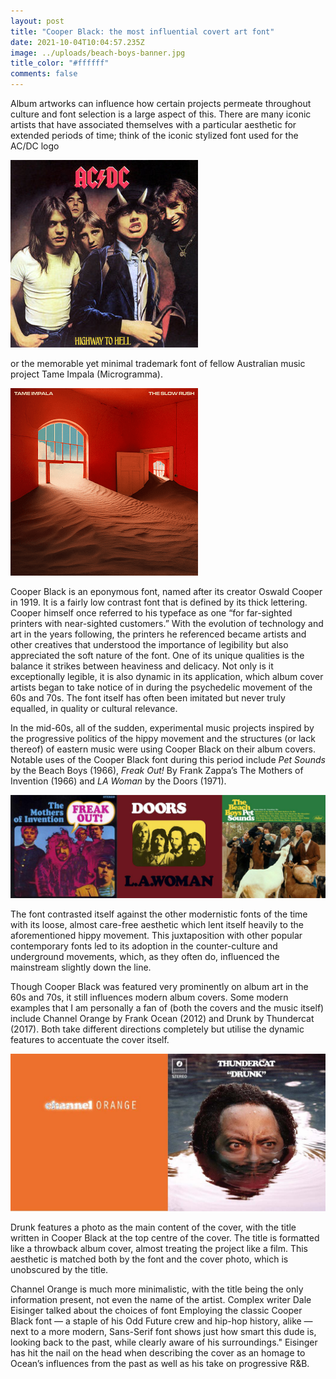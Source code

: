 ```yaml
---
layout: post
title: "Cooper Black: the most influential covert art font"
date: 2021-10-04T10:04:57.235Z
image: ../uploads/beach-boys-banner.jpg
title_color: "#ffffff"
comments: false
---
```

Album artworks can influence how certain projects permeate throughout culture and font selection is a large aspect of this. There are many iconic artists that have associated themselves with a particular aesthetic for extended periods of time; think of the iconic stylized font used for the AC/DC logo

![](../uploads/acdc_highway_to_hell.jpg "Highway to Hell - AC/DC")

 or the memorable yet minimal trademark font of fellow Australian music project Tame Impala (Microgramma).

![](../uploads/tame_impala_-_the_slow_rush.png)

Cooper Black is an eponymous font, named after its creator Oswald Cooper in 1919. It is a fairly low contrast font that is defined by its thick lettering. Cooper himself once referred to his typeface as one “for far-sighted printers with near-sighted customers.” With the evolution of technology and art in the years following, the printers he referenced became artists and other creatives that understood the importance of legibility but also appreciated the soft nature of the font. One of its unique qualities is the balance it strikes between heaviness and delicacy. Not only is it exceptionally legible, it is also dynamic in its application, which album cover artists began to take notice of in during the psychedelic movement of the 60s and 70s. The font itself has often been imitated but never truly equalled, in quality or cultural relevance.

In the mid-60s, all of the sudden, experimental music projects inspired by the progressive politics of the hippy movement and the structures (or lack thereof) of eastern music were using Cooper Black on their album covers. Notable uses of the Cooper Black font during this period include *Pet Sounds* by the Beach Boys (1966), *Freak Out!* By Frank Zappa’s The Mothers of Invention (1966) and *LA Woman* by the Doors (1971). 

![](../uploads/album-art-cooper-black.jpg "Pet Sounds by the Beach Boys (1966), Freak Out! By Frank Zappa’s The Mothers of Invention (1966) and LA Woman by the Doors (1971).")

The font contrasted itself against the other modernistic fonts of the time with its loose, almost care-free aesthetic which lent itself heavily to the aforementioned hippy movement. This juxtaposition with other popular contemporary fonts led to its adoption in the counter-culture and underground movements, which, as they often do, influenced the mainstream slightly down the line. 

Though Cooper Black was featured very prominently on album art in the 60s and 70s, it still influences modern album covers. Some modern examples that I am personally a fan of (both the covers and the music itself) include Channel Orange by Frank Ocean (2012) and Drunk by Thundercat (2017). Both take different directions completely but utilise the dynamic features to accentuate the cover itself. 

![](../uploads/channel-orange-and-drunk.jpg "Channel Orange by Frank Ocean (2012) and Drunk by Thundercat (2017)")

Drunk features a photo as the main content of the cover, with the title written in Cooper Black at the top centre of the cover. The title is formatted like a throwback album cover, almost treating the project like a film. This aesthetic is matched both by the font and the cover photo, which is unobscured by the title.

Channel Orange is much more minimalistic, with the title being the only information present, not even the name of the artist. Complex writer Dale Eisinger talked about the choices of font Employing the classic Cooper Black font — a staple of his Odd Future crew and hip-hop history, alike — next to a more modern, Sans-Serif font shows just how smart this dude is, looking back to the past, while clearly aware of his surroundings." Eisinger has hit the nail on the head when describing the cover as an homage to Ocean’s influences from the past as well as his take on progressive R&B.